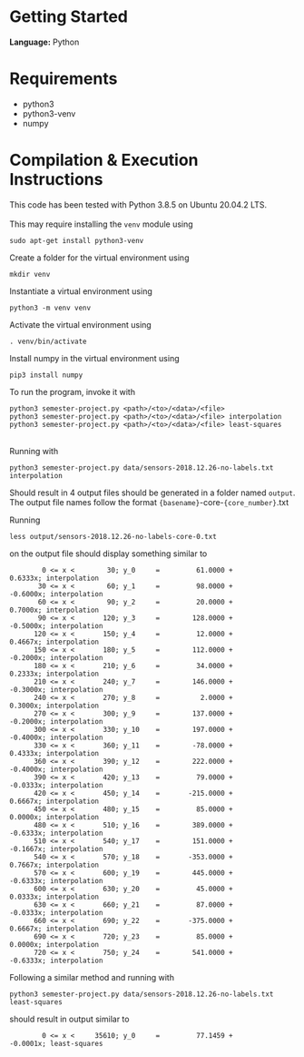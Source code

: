 # Getting Started

**Language:** Python

# Requirements

- python3
- python3-venv
- numpy

# Compilation & Execution Instructions

This code has been tested with Python 3.8.5 on Ubuntu 20.04.2 LTS.
<br><br>
This may require installing the `venv` module using

```
sudo apt-get install python3-venv
```

Create a folder for the virtual environment using

```
mkdir venv
```

Instantiate a virtual environment using

```
python3 -m venv venv
```

Activate the virtual environment using

```
. venv/bin/activate
```

Install numpy in the virtual environment using

```
pip3 install numpy
```

To run the program, invoke it with

```
python3 semester-project.py <path>/<to>/<data>/<file>
python3 semester-project.py <path>/<to>/<data>/<file> interpolation
python3 semester-project.py <path>/<to>/<data>/<file> least-squares
```

<br>
Running with

```
python3 semester-project.py data/sensors-2018.12.26-no-labels.txt interpolation
```

Should result in 4 output files should be generated in a folder named `output`.
<br>
The output file names follow the format `{basename}`-core-`{core_number}`.txt

Running

```
less output/sensors-2018.12.26-no-labels-core-0.txt
```

on the output file should display something similar to

```
        0 <= x <        30; y_0     =         61.0000 +          0.6333x; interpolation
       30 <= x <        60; y_1     =         98.0000 +         -0.6000x; interpolation
       60 <= x <        90; y_2     =         20.0000 +          0.7000x; interpolation
       90 <= x <       120; y_3     =        128.0000 +         -0.5000x; interpolation
      120 <= x <       150; y_4     =         12.0000 +          0.4667x; interpolation
      150 <= x <       180; y_5     =        112.0000 +         -0.2000x; interpolation
      180 <= x <       210; y_6     =         34.0000 +          0.2333x; interpolation
      210 <= x <       240; y_7     =        146.0000 +         -0.3000x; interpolation
      240 <= x <       270; y_8     =          2.0000 +          0.3000x; interpolation
      270 <= x <       300; y_9     =        137.0000 +         -0.2000x; interpolation
      300 <= x <       330; y_10    =        197.0000 +         -0.4000x; interpolation
      330 <= x <       360; y_11    =        -78.0000 +          0.4333x; interpolation
      360 <= x <       390; y_12    =        222.0000 +         -0.4000x; interpolation
      390 <= x <       420; y_13    =         79.0000 +         -0.0333x; interpolation
      420 <= x <       450; y_14    =       -215.0000 +          0.6667x; interpolation
      450 <= x <       480; y_15    =         85.0000 +          0.0000x; interpolation
      480 <= x <       510; y_16    =        389.0000 +         -0.6333x; interpolation
      510 <= x <       540; y_17    =        151.0000 +         -0.1667x; interpolation
      540 <= x <       570; y_18    =       -353.0000 +          0.7667x; interpolation
      570 <= x <       600; y_19    =        445.0000 +         -0.6333x; interpolation
      600 <= x <       630; y_20    =         45.0000 +          0.0333x; interpolation
      630 <= x <       660; y_21    =         87.0000 +         -0.0333x; interpolation
      660 <= x <       690; y_22    =       -375.0000 +          0.6667x; interpolation
      690 <= x <       720; y_23    =         85.0000 +          0.0000x; interpolation
      720 <= x <       750; y_24    =        541.0000 +         -0.6333x; interpolation
```

Following a similar method and running with

```
python3 semester-project.py data/sensors-2018.12.26-no-labels.txt least-squares
```

should result in output similar to

```
        0 <= x <     35610; y_0     =         77.1459 +         -0.0001x; least-squares
```
